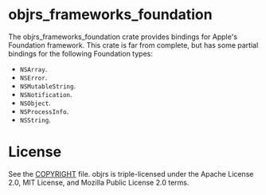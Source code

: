 # objrs_frameworks_foundation

The objrs_frameworks_foundation crate provides bindings for Apple's Foundation framework. This crate is far from complete, but has some partial bindings for the following Foundation types:

- `NSArray`.
- `NSError`.
- `NSMutableString`.
- `NSNotification`.
- `NSObject`.
- `NSProcessInfo`.
- `NSString`.

# License

See the [COPYRIGHT](COPYRIGHT) file. objrs is triple-licensed under the Apache License 2.0, MIT License, and Mozilla Public License 2.0 terms.
